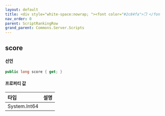 ```yaml
---
layout: default
title: <div style="white-space:nowrap; "><font color="#2c84fa">❒ </font>score</div>
nav_order: 0
parent: ScriptRankingRow
grand_parent: Commons.Server.Scripts
---
```


## score

#### 선언
```cs
public long score { get; }
```

#### 프로퍼티 값

|타입|설명|
|:-|:-|
|System.Int64|